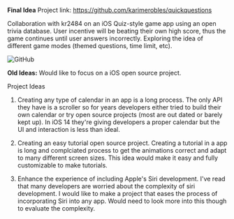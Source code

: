 **Final Idea**
Project link: https://github.com/karimerobles/quickquestions

Collaboration with kr2484 on an iOS Quiz-style game app using an open trivia database. User incentive will be beating their own high score, thus the game continues until user answers incorrectly. Exploring the idea of different game modes (themed questions, time limit, etc).

![GitHub](https://img.shields.io/github/license/karimerobles/quick-questions)



**Old Ideas:**
Would like to focus on a iOS open source project.

Project Ideas

1. Creating any type of calendar in an app is a long process. The only API they have is a scroller so for years developers either tried to build their own calendar or try open source projects (most are out dated or barely kept up). In iOS 14 they're giving developers a proper calendar but the UI and interaction is less than ideal.

2. Creating an easy tutorial open source project. Creating a tutorial in a app is long and complciated process to get the animations correct and adapt to many different screen sizes. This idea would make it easy and fully customizable to make tutorials.

3. Enhance the experience of including Apple's Siri development. I've read that many developers are worried about the complexity of siri development. I would like to make a project that eases the process of incorporating Siri into any app. Would need to look more into this though to evaluate the complexity.

